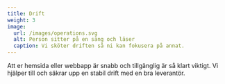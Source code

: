 ```yaml
---
title: Drift
weight: 3
image:
  url: /images/operations.svg
  alt: Person sitter på en säng och läser
  caption: Vi sköter driften så ni kan fokusera på annat.
---
```


Att er hemsida eller webbapp är snabb och tillgänglig är så klart viktigt. Vi hjälper till och säkrar upp en stabil drift med en bra leverantör.
